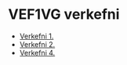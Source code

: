 # VEF1VG verkefni
* [Verkefni 1.](Verkefni-1/index.html)
* [Verkefni 2.](verkefni-2/index.html) 
* [Verkefni 4.](Verkefni-4/index.html) 
